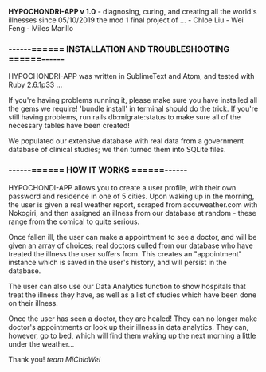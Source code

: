 **HYPOCHONDRI-APP v 1.0** - diagnosing, curing, and creating all the world's illnesses since 05/10/2019
the mod 1 final project of ...
	- Chloe Liu
	- Wei Feng
	- Miles Marillo


### ------======	INSTALLATION AND TROUBLESHOOTING	======------

HYPOCHONDRI-APP was written in SublimeText and Atom, and tested with Ruby 2.6.1p33 ...

If you're having problems running it, please make sure you have installed all the gems we require! 'bundle install' in terminal should do the trick. If you're still having problems, run rails db:migrate:status to make sure all of the necessary tables have been created!

We populated our extensive database with real data from a government database of clinical studies; we then turned them into SQLite files.

### ------======	HOW IT WORKS	======------


HYPOCHONDI-APP allows you to create a user profile, with their own password and residence in one of 5 cities. Upon waking up in the morning, the user is given a real weather report, scraped from accuweather.com with Nokogiri, and then assigned an illness from our database at random - these range from the comical to quite serious. 

Once fallen ill, the user can make a appointment to see a doctor, and will be given an array of choices; real doctors culled from our database who have treated the illness the user suffers from. This creates an "appointment" instance which is saved in the user's history, and will persist in the database.

The user can also use our Data Analytics function to show hospitals that treat the illness they have, as well as a list of studies which have been done on their illness.

Once the user has seen a doctor, they are healed! They can no longer make doctor's appointments or look up their illness in data analytics. They can, however, go to bed, which will find them waking up the next morning a little under the weather...

Thank you!
_team MiChloWei_
